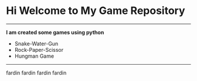 # Hi Welcome to My Game Repository
***

**I am created some games using python**
- Snake-Water-Gun
- Rock-Paper-Scissor
- Hungman Game
---

fardin
fardin
fardin
fardin
